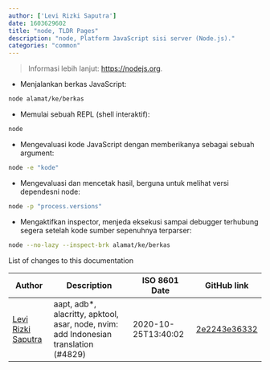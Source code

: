 ```yaml
---
author: ['Levi Rizki Saputra']
date: 1603629602
title: "node, TLDR Pages"
description: "node, Platform JavaScript sisi server (Node.js)."
categories: "common"
---
```

> Informasi lebih lanjut: <https://nodejs.org>.

- Menjalankan berkas JavaScript:

```bash
node alamat/ke/berkas
```

- Memulai sebuah REPL (shell interaktif):

```bash
node
```

- Mengevaluasi kode JavaScript dengan memberikanya sebagai sebuah argument:

```bash
node -e "kode"
```

- Mengevaluasi dan mencetak hasil, berguna untuk melihat versi dependesni node:

```bash
node -p "process.versions"
```

- Mengaktifkan inspector, menjeda eksekusi sampai debugger terhubung segera setelah kode sumber sepenuhnya terparser:

```bash
node --no-lazy --inspect-brk alamat/ke/berkas
```
List of changes to this documentation


Author | Description | ISO 8601 Date | GitHub link
------|-----|-----|-----
[Levi Rizki Saputra](mailto:42236775+levirs565@users.noreply.github.com) | aapt, adb*, alacritty, apktool, asar, node, nvim: add Indonesian translation (#4829) | 2020-10-25T13:40:02 | [2e2243e36332](https://github.com/tldr-pages/tldr/commit/2e2243e36332cda1495639d8868ee75a128a6633)

